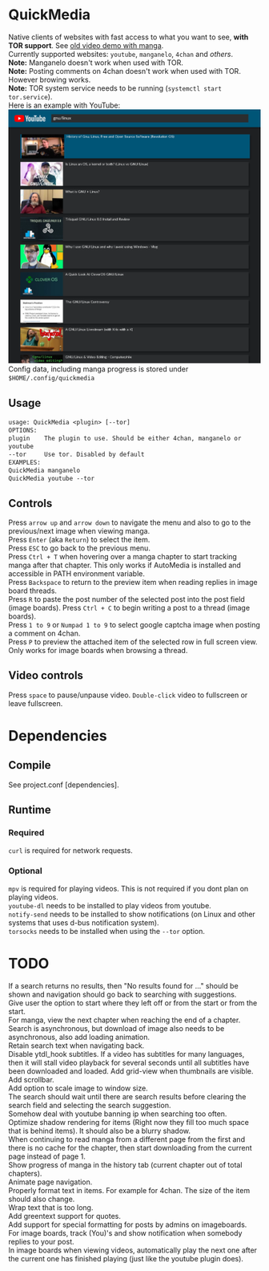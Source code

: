 # QuickMedia
Native clients of websites with fast access to what you want to see, **with TOR support**. See [old video demo with manga](https://lbry.tv/quickmedia_manga-2019-08-05_21.20.46/7).\
Currently supported websites: `youtube`, `manganelo`, `4chan` and _others_.\
**Note:** Manganelo doesn't work when used with TOR.\
**Note:** Posting comments on 4chan doesn't work when used with TOR. However browing works.\
**Note:** TOR system service needs to be running (`systemctl start tor.service`).\
Here is an example with YouTube:\
![QuickMedia Youtube Picture](QuickMediaYoutube.png)\
Config data, including manga progress is stored under `$HOME/.config/quickmedia`
## Usage
```
usage: QuickMedia <plugin> [--tor]
OPTIONS:
plugin    The plugin to use. Should be either 4chan, manganelo or youtube
--tor     Use tor. Disabled by default
EXAMPLES:
QuickMedia manganelo
QuickMedia youtube --tor
```
## Controls
Press `arrow up` and `arrow down` to navigate the menu and also to go to the previous/next image when viewing manga.\
Press `Enter` (aka `Return`) to select the item.\
Press `ESC` to go back to the previous menu.\
Press `Ctrl + T` when hovering over a manga chapter to start tracking manga after that chapter. This only works if AutoMedia is installed and
accessible in PATH environment variable.\
Press `Backspace` to return to the preview item when reading replies in image board threads.\
Press `R` to paste the post number of the selected post into the post field (image boards).
Press `Ctrl + C` to begin writing a post to a thread (image boards).\
Press `1 to 9` or `Numpad 1 to 9` to select google captcha image when posting a comment on 4chan.\
Press `P` to preview the attached item of the selected row in full screen view. Only works for image boards when browsing a thread.
## Video controls
Press `space` to pause/unpause video. `Double-click` video to fullscreen or leave fullscreen.
# Dependencies
## Compile
See project.conf \[dependencies].
## Runtime
### Required
`curl` is required for network requests.
### Optional
`mpv` is required for playing videos. This is not required if you dont plan on playing videos.\
`youtube-dl` needs to be installed to play videos from youtube.\
`notify-send` needs to be installed to show notifications (on Linux and other systems that uses d-bus notification system).\
`torsocks` needs to be installed when using the `--tor` option.
# TODO
If a search returns no results, then "No results found for ..." should be shown and navigation should go back to searching with suggestions.\
Give user the option to start where they left off or from the start or from the start.\
For manga, view the next chapter when reaching the end of a chapter.\
Search is asynchronous, but download of image also needs to be asynchronous, also add loading animation.\
Retain search text when navigating back.\
Disable ytdl_hook subtitles. If a video has subtitles for many languages, then it will stall video playback for several seconds
until all subtitles have been downloaded and loaded.
Add grid-view when thumbnails are visible.\
Add scrollbar.\
Add option to scale image to window size.\
The search should wait until there are search results before clearing the search field and selecting the search suggestion.\
Somehow deal with youtube banning ip when searching too often.\
Optimize shadow rendering for items (Right now they fill too much space that is behind items). It should also be a blurry shadow.\
When continuing to read manga from a different page from the first and there is no cache for the chapter,
then start downloading from the current page instead of page 1.\
Show progress of manga in the history tab (current chapter out of total chapters).\
Animate page navigation.\
Properly format text in items. For example for 4chan. The size of the item should also change.\
Wrap text that is too long.\
Add greentext support for quotes.\
Add support for special formatting for posts by admins on imageboards.\
For image boards, track (You)'s and show notification when somebody replies to your post.\
In image boards when viewing videos, automatically play the next one after the current one has finished playing (just like the youtube plugin does).